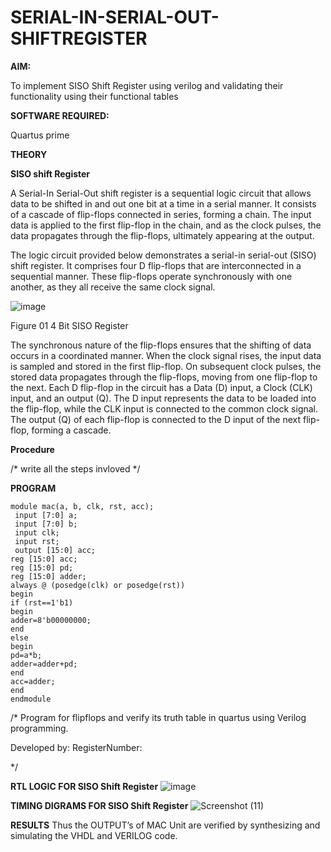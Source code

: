 # SERIAL-IN-SERIAL-OUT-SHIFTREGISTER

**AIM:**

To implement  SISO Shift Register using verilog and validating their functionality using their functional tables

**SOFTWARE REQUIRED:**

Quartus prime

**THEORY**

**SISO shift Register**

A Serial-In Serial-Out shift register is a sequential logic circuit that allows data to be shifted in and out one bit at a time in a serial manner. It consists of a cascade of flip-flops connected in series, forming a chain. The input data is applied to the first flip-flop in the chain, and as the clock pulses, the data propagates through the flip-flops, ultimately appearing at the output.

The logic circuit provided below demonstrates a serial-in serial-out (SISO) shift register. It comprises four D flip-flops that are interconnected in a sequential manner. These flip-flops operate synchronously with one another, as they all receive the same clock signal.

![image](https://github.com/naavaneetha/SERIAL-IN-SERIAL-OUT-SHIFTREGISTER/assets/154305477/e81c4072-37f9-46c6-8145-566764b74c3a)

Figure 01 4 Bit SISO Register

The synchronous nature of the flip-flops ensures that the shifting of data occurs in a coordinated manner. When the clock signal rises, the input data is sampled and stored in the first flip-flop. On subsequent clock pulses, the stored data propagates through the flip-flops, moving from one flip-flop to the next.
Each D flip-flop in the circuit has a Data (D) input, a Clock (CLK) input, and an output (Q). The D input represents the data to be loaded into the flip-flop, while the CLK input is connected to the common clock signal. The output (Q) of each flip-flop is connected to the D input of the next flip-flop, forming a cascade.

**Procedure**

/* write all the steps invloved */

**PROGRAM**
```
module mac(a, b, clk, rst, acc);
 input [7:0] a;
 input [7:0] b;
 input clk;
 input rst;
 output [15:0] acc;
reg [15:0] acc;
reg [15:0] pd;
reg [15:0] adder;
always @ (posedge(clk) or posedge(rst))
begin
if (rst==1'b1)
begin
adder=8'b00000000;
end
else
begin
pd=a*b;
adder=adder+pd;
end
acc=adder;
end
endmodule
```
/* Program for flipflops and verify its truth table in quartus using Verilog programming.

Developed by: RegisterNumber:

*/

**RTL LOGIC FOR SISO Shift Register**
![image](https://github.com/user-attachments/assets/d050dd21-08a4-4da2-9488-e30d906f5fa2)

**TIMING DIGRAMS FOR SISO Shift Register**
![Screenshot (11)](https://github.com/user-attachments/assets/328540ca-e0ce-4606-980d-fe4742dd410c)

**RESULTS**
Thus the OUTPUT’s of MAC Unit are verified by synthesizing and simulating the VHDL and VERILOG code.
